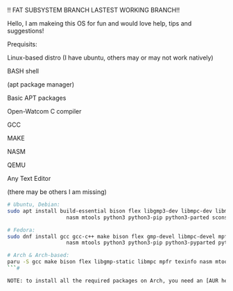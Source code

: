 !! FAT SUBSYSTEM BRANCH LASTEST WORKING BRANCH!!


Hello, I am makeing this OS for fun and would love help, tips and suggestions!

Prequisits:

Linux-based distro (I have ubuntu, others may or may not work natively)

BASH shell

(apt package manager)


Basic APT packages

Open-Watcom C compiler

GCC

MAKE

NASM

QEMU


Any Text Editor


(there may be others I am missing)

```sh
# Ubuntu, Debian:
sudo apt install build-essential bison flex libgmp3-dev libmpc-dev libmpfr-dev texinfo wget \
                   nasm mtools python3 python3-pip python3-parted scons dosfstools libguestfs-tools qemu-system-x86

# Fedora:
sudo dnf install gcc gcc-c++ make bison flex gmp-devel libmpc-devel mpfr-devel texinfo wget \
                   nasm mtools python3 python3-pip python3-pyparted python3-scons dosfstools guestfs-tools qemu-system-x86

# Arch & Arch-based:
paru -S gcc make bison flex libgmp-static libmpc mpfr texinfo nasm mtools qemu-system-x86 python3 scons
```#

NOTE: to install all the required packages on Arch, you need an [AUR helper](https://wiki.archlinux.org/title/AUR_helpers).
